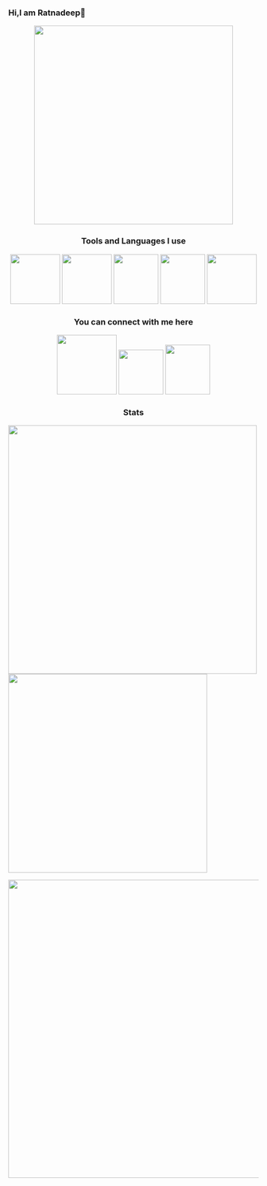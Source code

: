 ### Hi,I am Ratnadeep👋                              
<p align="center">
  <img width="400" height="400" src="https://bit.ly/3jvDJuf">
</p>
<h3 align='center'>Tools and Languages I use</h3>
<p align='center'>
      <a href='#'><img src='https://bit.ly/3qFuBVA' width="100" height="100"></a>
      <a href='#'><img src='https://bit.ly/2SJLhie' width="100" height="100"></a>
      <a href='#'><img src='https://bit.ly/3ydMAoB' width="90" height="100"></a>
      <a href='#'><img src='https://bit.ly/3jyFua4' width="90" height="100"></a>
      <a href='#'><img src='https://bit.ly/2TpOGmA' width="100" height="100"></a>
</p>
<h3 align='center'>You can connect with me here</h3>
<p align='center'>
      <a href='https://bit.ly/2SESy2G'><img src='https://bit.ly/3wcUmh7' width="120" height="120"></a>
      <a href='https://bit.ly/2TufNwG'><img src='https://bit.ly/3hueE0p' width="90" height="90"></a>
      <a href='mailto:ratnadeepysvs@protonmail.com'><img src='https://iconape.com/wp-content/png_logo_vector/mail-ios.png' width="90" height="100"></a>
</p>
<h3 align='center'>Stats</h3>
<p>
  <img width="500"src="https://bit.ly/3ylMdIS">
  <img width="400"src="https://bit.ly/3xjeuiX">
</p>
<p align="center">
  <img width="600"src="https://bit.ly/3qGNeZq">
</p>
